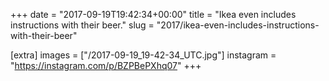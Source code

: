 +++
date = "2017-09-19T19:42:34+00:00"
title = "Ikea even includes instructions with their beer."
slug = "2017/ikea-even-includes-instructions-with-their-beer"

[extra]
images = ["/2017-09-19_19-42-34_UTC.jpg"]
instagram = "https://instagram.com/p/BZPBePXhq07"
+++
